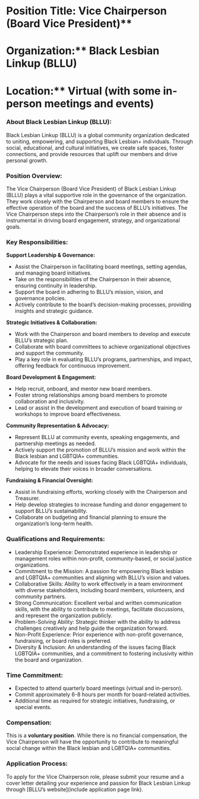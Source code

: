 # Position Title: Vice Chairperson (Board Vice President)**

# Organization:** Black Lesbian Linkup (BLLU)

# Location:** Virtual (with some in-person meetings and events)

### About Black Lesbian Linkup (BLLU):

Black Lesbian Linkup (BLLU) is a global community organization dedicated to uniting, empowering, and supporting Black Lesbian+ individuals. Through social, educational, and cultural initiatives, we create safe spaces, foster connections, and provide resources that uplift our members and drive personal growth.

### Position Overview:

The Vice Chairperson (Board Vice President) of Black Lesbian Linkup (BLLU) plays a vital supportive role in the governance of the organization. They work closely with the Chairperson and board members to ensure the effective operation of the board and the success of BLLU’s initiatives. The Vice Chairperson steps into the Chairperson’s role in their absence and is instrumental in driving board engagement, strategy, and organizational goals.

### Key Responsibilities:

**Support Leadership & Governance:**

* Assist the Chairperson in facilitating board meetings, setting agendas, and managing board initiatives.
* Take on the responsibilities of the Chairperson in their absence, ensuring continuity in leadership.
* Support the board in adhering to BLLU’s mission, vision, and governance policies.
* Actively contribute to the board’s decision-making processes, providing insights and strategic guidance.

**Strategic Initiatives & Collaboration:**

* Work with the Chairperson and board members to develop and execute BLLU’s strategic plan.
* Collaborate with board committees to achieve organizational objectives and support the community.
* Play a key role in evaluating BLLU’s programs, partnerships, and impact, offering feedback for continuous improvement.

**Board Development & Engagement:**

* Help recruit, onboard, and mentor new board members.
* Foster strong relationships among board members to promote collaboration and inclusivity.
* Lead or assist in the development and execution of board training or workshops to improve board effectiveness.

**Community Representation & Advocacy:**

* Represent BLLU at community events, speaking engagements, and partnership meetings as needed.
* Actively support the promotion of BLLU’s mission and work within the Black lesbian and LGBTQIA+ communities.
* Advocate for the needs and issues facing Black LGBTQIA+ individuals, helping to elevate their voices in broader conversations.

**Fundraising & Financial Oversight:**

* Assist in fundraising efforts, working closely with the Chairperson and Treasurer.
* Help develop strategies to increase funding and donor engagement to support BLLU’s sustainability.
* Collaborate on budgeting and financial planning to ensure the organization’s long-term health.

### Qualifications and Requirements:

* Leadership Experience: Demonstrated experience in leadership or management roles within non-profit, community-based, or social justice organizations.
* Commitment to the Mission: A passion for empowering Black lesbian and LGBTQIA+ communities and aligning with BLLU’s vision and values.
* Collaborative Skills: Ability to work effectively in a team environment with diverse stakeholders, including board members, volunteers, and community partners.
* Strong Communication: Excellent verbal and written communication skills, with the ability to contribute to meetings, facilitate discussions, and represent the organization publicly.
* Problem-Solving Ability: Strategic thinker with the ability to address challenges creatively and help guide the organization forward.
* Non-Profit Experience: Prior experience with non-profit governance, fundraising, or board roles is preferred.
* Diversity & Inclusion: An understanding of the issues facing Black LGBTQIA+ communities, and a commitment to fostering inclusivity within the board and organization.

### Time Commitment:

* Expected to attend quarterly board meetings (virtual and in-person).
* Commit approximately 6-8 hours per month for board-related activities.
* Additional time as required for strategic initiatives, fundraising, or special events.

### Compensation:

This is a **voluntary position**. While there is no financial compensation, the Vice Chairperson will have the opportunity to contribute to meaningful social change within the Black lesbian and LGBTQIA+ communities.

### Application Process:

To apply for the Vice Chairperson role, please submit your resume and a cover letter detailing your experience and passion for Black Lesbian Linkup through [BLLU’s website](include application page link).
